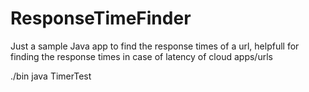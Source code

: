 # ResponseTimeFinder
 

 Just a sample Java app to find the response times of a url, 
 helpfull for finding the response times in case of latency of cloud apps/urls

 ./bin java TimerTest 
